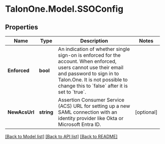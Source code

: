 # TalonOne.Model.SSOConfig
## Properties

Name | Type | Description | Notes
------------ | ------------- | ------------- | -------------
**Enforced** | **bool** | An indication of whether single sign-on is enforced for the account. When enforced, users cannot use their email and password to sign in to Talon.One. It is not possible to change this to &#x60;false&#x60; after it is set to &#x60;true&#x60;.  | 
**NewAcsUrl** | **string** | Assertion Consumer Service (ACS) URL for setting up a new SAML connection with an identity provider like Okta or Microsoft Entra ID.  | [optional] 

[[Back to Model list]](../README.md#documentation-for-models) [[Back to API list]](../README.md#documentation-for-api-endpoints) [[Back to README]](../README.md)

